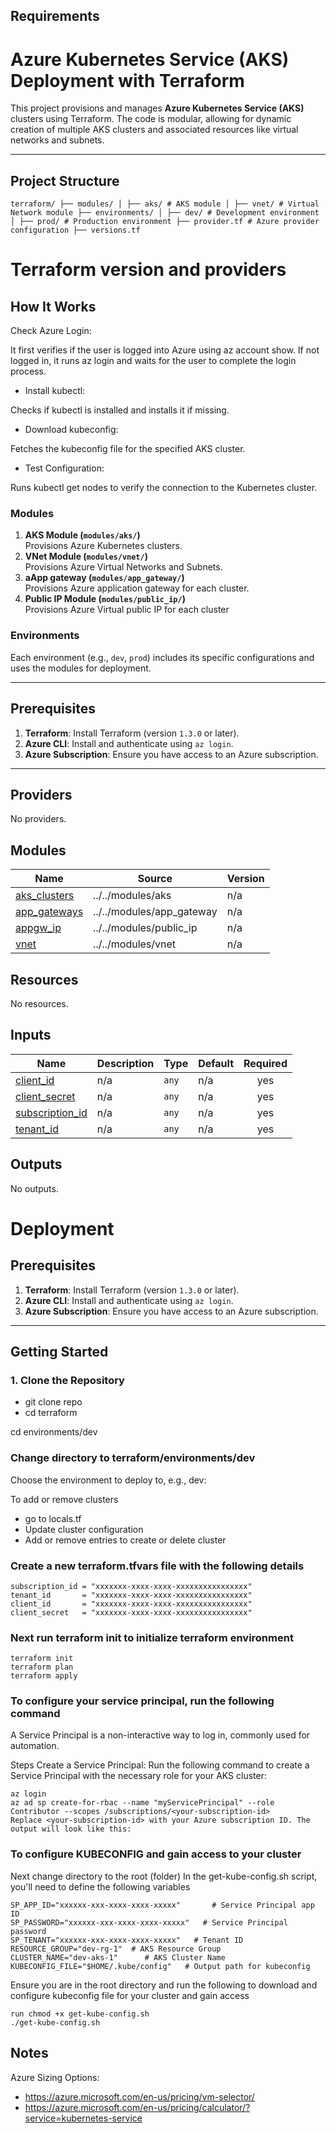 ## Requirements
# **Azure Kubernetes Service (AKS) Deployment with Terraform**

This project provisions and manages **Azure Kubernetes Service (AKS)** clusters using Terraform. The code is modular, allowing for dynamic creation of multiple AKS clusters and associated resources like virtual networks and subnets.

---

## **Project Structure**
```
terraform/ ├── modules/ │ ├── aks/ # AKS module │ ├── vnet/ # Virtual Network module ├── environments/ │ ├── dev/ # Development environment │ ├── prod/ # Production environment ├── provider.tf # Azure provider configuration ├── versions.tf 
```
# Terraform version and providers

## How It Works
Check Azure Login:

It first verifies if the user is logged into Azure using az account show.
If not logged in, it runs az login and waits for the user to complete the login process.
- Install kubectl:

Checks if kubectl is installed and installs it if missing.
- Download kubeconfig:

Fetches the kubeconfig file for the specified AKS cluster.
- Test Configuration:

Runs kubectl get nodes to verify the connection to the Kubernetes cluster.

### **Modules**
1. **AKS Module (`modules/aks/`)**  
   Provisions Azure Kubernetes clusters.
2. **VNet Module (`modules/vnet/`)**  
   Provisions Azure Virtual Networks and Subnets.
3. **aApp gateway (`modules/app_gateway/`)**  
   Provisions Azure application gateway for each cluster.
4. **Public IP Module (`modules/public_ip/`)**  
   Provisions Azure Virtual public IP for each cluster

### **Environments**
Each environment (e.g., `dev`, `prod`) includes its specific configurations and uses the modules for deployment.

---

## **Prerequisites**
1. **Terraform**: Install Terraform (version `1.3.0` or later).
2. **Azure CLI**: Install and authenticate using `az login`.
3. **Azure Subscription**: Ensure you have access to an Azure subscription.

---
## Providers

No providers.

## Modules

| Name | Source | Version |
|------|--------|---------|
| <a name="module_aks_clusters"></a> [aks\_clusters](#module\_aks\_clusters) | ../../modules/aks | n/a |
| <a name="module_app_gateways"></a> [app\_gateways](#module\_app\_gateways) | ../../modules/app_gateway | n/a |
| <a name="module_appgw_ip"></a> [appgw\_ip](#module\_appgw\_ip) | ../../modules/public_ip | n/a |
| <a name="module_vnet"></a> [vnet](#module\_vnet) | ../../modules/vnet | n/a |

## Resources

No resources.

## Inputs

| Name | Description | Type | Default | Required |
|------|-------------|------|---------|:--------:|
| <a name="input_client_id"></a> [client\_id](#input\_client\_id) | n/a | `any` | n/a | yes |
| <a name="input_client_secret"></a> [client\_secret](#input\_client\_secret) | n/a | `any` | n/a | yes |
| <a name="input_subscription_id"></a> [subscription\_id](#input\_subscription\_id) | n/a | `any` | n/a | yes |
| <a name="input_tenant_id"></a> [tenant\_id](#input\_tenant\_id) | n/a | `any` | n/a | yes |

## Outputs

No outputs.


# Deployment

## **Prerequisites**
1. **Terraform**: Install Terraform (version `1.3.0` or later).
2. **Azure CLI**: Install and authenticate using `az login`.
3. **Azure Subscription**: Ensure you have access to an Azure subscription.

---

## **Getting Started**

### 1. **Clone the Repository**

- git clone repo
- cd terraform

cd environments/dev

### Change directory to terraform/environments/dev
Choose the environment to deploy to, e.g., dev:

To add or remove clusters
- go to locals.tf
- Update cluster configuration
- Add or remove entries to create or delete cluster

### Create a new terraform.tfvars file with the following details
```
subscription_id = "xxxxxxx-xxxx-xxxx-xxxxxxxxxxxxxxxx"
tenant_id       = "xxxxxxx-xxxx-xxxx-xxxxxxxxxxxxxxxx"
client_id       = "xxxxxxx-xxxx-xxxx-xxxxxxxxxxxxxxxx"
client_secret   = "xxxxxxx-xxxx-xxxx-xxxxxxxxxxxxxxxx"
```

### Next run terraform init to initialize terraform environment
```
terraform init
terraform plan
terraform apply
```

### To configure your service principal, run the following command
A Service Principal is a non-interactive way to log in, commonly used for automation.


Steps
Create a Service Principal: Run the following command to create a Service Principal with the necessary role for your AKS cluster:

```
az login
az ad sp create-for-rbac --name "myServicePrincipal" --role Contributor --scopes /subscriptions/<your-subscription-id>
Replace <your-subscription-id> with your Azure subscription ID. The output will look like this:
```
### To configure KUBECONFIG and gain access to your cluster
Next change directory to the root (folder)
In the get-kube-config.sh script, you'll need to define the following variables
```
SP_APP_ID="xxxxxx-xxx-xxxx-xxxx-xxxxx"       # Service Principal app ID
SP_PASSWORD="xxxxxx-xxx-xxxx-xxxx-xxxxx"   # Service Principal password
SP_TENANT="xxxxxx-xxx-xxxx-xxxx-xxxxx"   # Tenant ID
RESOURCE_GROUP="dev-rg-1"  # AKS Resource Group
CLUSTER_NAME="dev-aks-1"      # AKS Cluster Name
KUBECONFIG_FILE="$HOME/.kube/config"   # Output path for kubeconfig
```

Ensure you are in the root directory  and run the following to download and configure kubeconfig file for your cluster and gain access
```
run chmod +x get-kube-config.sh
./get-kube-config.sh
```

## Notes
Azure Sizing Options:
- https://azure.microsoft.com/en-us/pricing/vm-selector/
- https://azure.microsoft.com/en-us/pricing/calculator/?service=kubernetes-service